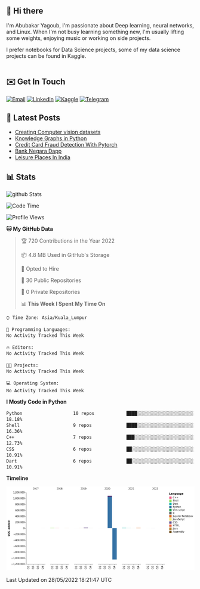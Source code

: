 ## 👋 Hi there

I'm Abubakar Yagoub, I'm passionate about Deep learning, neural networks, and
Linux. When I'm not busy learning something new, I'm usually lifting some
weights, enjoying music or working on side projects.

I prefer notebooks for Data Science projects, some of my data science projects
can be found in Kaggle. <br> <br>

## ✉️ Get In Touch

[![Email](https://img.shields.io/badge/Email-f1f1f1?style=for-the-badge&logo=gmail&logoColor=0f111a)](mailto:hi@blacksuan19.dev)
[![LinkedIn](https://img.shields.io/badge/LinkedIn-0077B5?style=for-the-badge&logo=linkedin&logoColor=white)](https://www.linkedin.com/in/blacksuan19/)
[![Kaggle](https://img.shields.io/badge/Kaggle-5acfff?style=for-the-badge&logo=kaggle&logoColor=white)](http://kaggle.com/abubakaryagob/)
[![Telegram](https://img.shields.io/badge/Telegram-2CA5E0?style=for-the-badge&logo=telegram&logoColor=white)](https://t.me/blacksuan19)

## 📩 Latest Posts

<!-- BLOG-POST-LIST:START -->

- [Creating Computer vision datasets](http://blacksuan19.dev/blog/creating-datasets/)
- [Knowledge Graphs in Python](http://blacksuan19.dev/projects/Knowledge_Graphs/)
- [Credit Card Fraud Detection With Pytorch](http://blacksuan19.dev/projects/credit-card-fraud-detection-with-pytorch/)
- [Bank Negara Dapp](http://blacksuan19.dev/projects/bank-negara/)
- [Leisure Places In India](http://blacksuan19.dev/projects/leisure-places-in-india/)
<!-- BLOG-POST-LIST:END -->

## 📊 Stats

![github Stats](https://github-readme-stats.vercel.app/api?username=blacksuan19&theme=github_dark&show_icons=true&count_private=true&custom_title=Github%20Stats&hide_border=true)

<!--START_SECTION:waka-->

![Code Time](http://img.shields.io/badge/Code%20Time-1%20hr%2034%20mins-blue)

![Profile Views](http://img.shields.io/badge/Profile%20Views-0-blue)

**🐱 My GitHub Data**

> 🏆 720 Contributions in the Year 2022
>
> 📦 4.8 MB Used in GitHub's Storage
>
> 💼 Opted to Hire
>
> 📜 30 Public Repositories
>
> 🔑 0 Private Repositories
>
> 📊 **This Week I Spent My Time On**

```text
⌚︎ Time Zone: Asia/Kuala_Lumpur

💬 Programming Languages:
No Activity Tracked This Week

🔥 Editors:
No Activity Tracked This Week

🐱‍💻 Projects:
No Activity Tracked This Week

💻 Operating System:
No Activity Tracked This Week

```

**I Mostly Code in Python**

```text
Python                   10 repos            ████░░░░░░░░░░░░░░░░░░░░░   18.18%
Shell                    9 repos             ████░░░░░░░░░░░░░░░░░░░░░   16.36%
C++                      7 repos             ███░░░░░░░░░░░░░░░░░░░░░░   12.73%
CSS                      6 repos             ██░░░░░░░░░░░░░░░░░░░░░░░   10.91%
Dart                     6 repos             ██░░░░░░░░░░░░░░░░░░░░░░░   10.91%

```

**Timeline**

![Chart not found](https://raw.githubusercontent.com/Blacksuan19/Blacksuan19/master/charts/bar_graph.png)

Last Updated on 28/05/2022 18:21:47 UTC

<!--END_SECTION:waka-->
